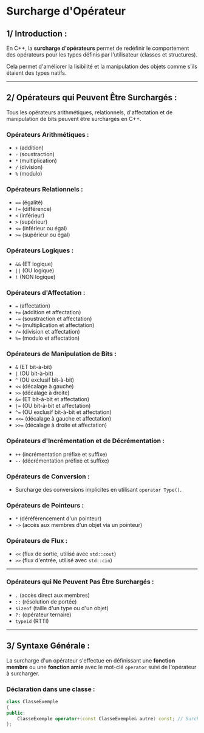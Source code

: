 # Surcharge d'Opérateur


## 1/ Introduction :

En C++, la **surcharge d'opérateurs** permet de redéfinir le comportement des opérateurs 
pour les types définis par l'utilisateur (classes et structures).  

Cela permet d'améliorer la lisibilité et la manipulation des objets comme 
s'ils étaient des types natifs.

---

## 2/ Opérateurs qui Peuvent Être Surchargés :

Tous les opérateurs arithmétiques, relationnels, d'affectation et de manipulation 
de bits peuvent être surchargés en C++.  

### Opérateurs Arithmétiques :
- `+` (addition)  
- `-` (soustraction)  
- `*` (multiplication)  
- `/` (division)  
- `%` (modulo)  

### Opérateurs Relationnels :
- `==` (égalité)  
- `!=` (différence)  
- `<` (inférieur)  
- `>` (supérieur)  
- `<=` (inférieur ou égal)  
- `>=` (supérieur ou égal)  

### Opérateurs Logiques :
- `&&` (ET logique)  
- `||` (OU logique)  
- `!` (NON logique)  

### Opérateurs d'Affectation :
- `=` (affectation)  
- `+=` (addition et affectation)  
- `-=` (soustraction et affectation)  
- `*=` (multiplication et affectation)  
- `/=` (division et affectation)  
- `%=` (modulo et affectation)  

### Opérateurs de Manipulation de Bits :
- `&` (ET bit-à-bit)  
- `|` (OU bit-à-bit)  
- `^` (OU exclusif bit-à-bit)  
- `<<` (décalage à gauche)  
- `>>` (décalage à droite)  
- `&=` (ET bit-à-bit et affectation)  
- `|=` (OU bit-à-bit et affectation)  
- `^=` (OU exclusif bit-à-bit et affectation)  
- `<<=` (décalage à gauche et affectation)  
- `>>=` (décalage à droite et affectation)  

### Opérateurs d'Incrémentation et de Décrémentation :
- `++` (incrémentation préfixe et suffixe)  
- `--` (décrémentation préfixe et suffixe)  

### Opérateurs de Conversion :
- Surcharge des conversions implicites en utilisant `operator Type()`.

### Opérateurs de Pointeurs :
- `*` (déréférencement d'un pointeur)  
- `->` (accès aux membres d'un objet via un pointeur)  

### Opérateurs de Flux :
- `<<` (flux de sortie, utilisé avec `std::cout`)  
- `>>` (flux d'entrée, utilisé avec `std::cin`)  

---

### Opérateurs qui **Ne Peuvent Pas** Être Surchargés :
- `.` (accès direct aux membres)  
- `::` (résolution de portée)  
- `sizeof` (taille d'un type ou d'un objet)  
- `?:` (opérateur ternaire)  
- `typeid` (RTTI)  

---

## 3/ Syntaxe Générale :

La surcharge d'un opérateur s'effectue en définissant une **fonction membre** 
ou une **fonction amie** avec le mot-clé `operator` suivi de l'opérateur à surcharger.

### Déclaration dans une classe :

```cpp
class ClasseExemple 
{
public:
    ClasseExemple operator+(const ClasseExemple& autre) const; // Surcharge de l'opérateur +
};
```
